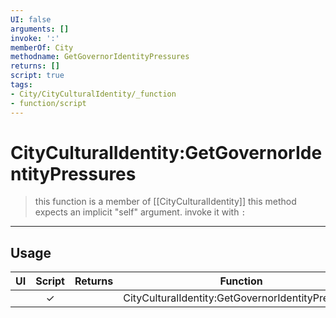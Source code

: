 ```yaml
---
UI: false
arguments: []
invoke: ':'
memberOf: City
methodname: GetGovernorIdentityPressures
returns: []
script: true
tags:
- City/CityCulturalIdentity/_function
- function/script
---
```

# CityCulturalIdentity:GetGovernorIdentityPressures
> this function is a member of [[CityCulturalIdentity]]
> this method expects an implicit "self" argument. invoke it with `:`
-----
## Usage
|  UI | Script | Returns | Function | Arguments |
|:---:|:------:|-------:|:--------:|:---------|
| |✓||CityCulturalIdentity:GetGovernorIdentityPressures||
